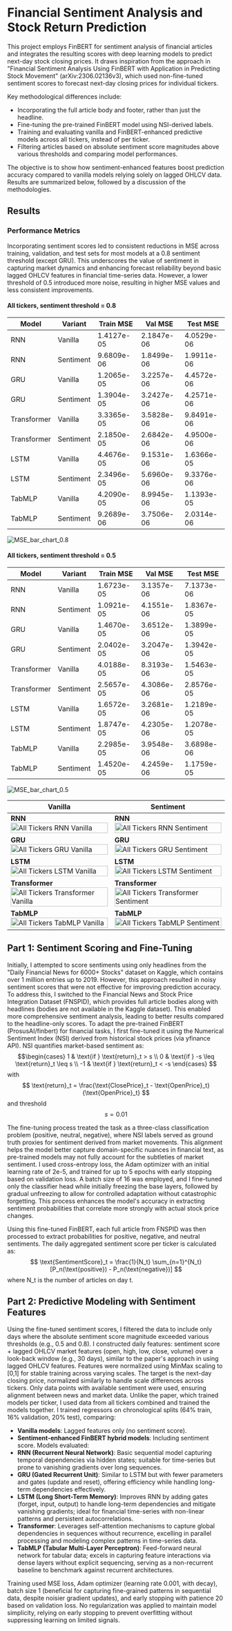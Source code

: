 # Financial Sentiment Analysis and Stock Return Prediction
This project employs FinBERT for sentiment analysis of financial articles and integrates the resulting scores with deep learning models to predict next-day stock closing prices. It draws inspiration from the approach in "Financial Sentiment Analysis Using FinBERT with Application in Predicting Stock Movement" (arXiv:2306.02136v3), which used non-fine-tuned sentiment scores to forecast next-day closing prices for individual tickers.

Key methodological differences include:
- Incorporating the full article body and footer, rather than just the headline.
- Fine-tuning the pre-trained FinBERT model using NSI-derived labels.
- Training and evaluating vanilla and FinBERT-enhanced predictive models across all tickers, instead of per ticker.
- Filtering articles based on absolute sentiment score magnitudes above various thresholds and comparing model performances.

The objective is to show how sentiment-enhanced features boost prediction accuracy compared to vanilla models relying solely on lagged OHLCV data. Results are summarized below, followed by a discussion of the methodologies.

## Results
### Performance Metrics
Incorporating sentiment scores led to consistent reductions in MSE across training, validation, and test sets for most models at a 0.8 sentiment threshold (except GRU). This underscores the value of sentiment in capturing market dynamics and enhancing forecast reliability beyond basic lagged OHLCV features in financial time-series data.
However, a lower threshold of 0.5 introduced more noise, resulting in higher MSE values and less consistent improvements.

#### All tickers, sentiment threshold = 0.8
| Model | Variant | Train MSE | Val MSE | Test MSE |
|-------|---------|-----------|---------|----------|
| RNN | Vanilla | 1.4127e-05 | 2.1847e-06 | 4.0529e-06 |
| RNN | Sentiment | 9.6809e-06 | 1.8499e-06 | 1.9911e-06 |
| GRU | Vanilla | 1.2065e-05 | 3.2257e-06 | 4.4572e-06 |
| GRU | Sentiment | 1.3904e-05 | 3.2427e-06 | 4.2571e-06 |
| Transformer | Vanilla | 3.3365e-05 | 3.5828e-06 | 9.8491e-06 |
| Transformer | Sentiment | 2.1850e-05 | 2.6842e-06 | 4.9500e-06 |
| LSTM | Vanilla | 4.4676e-05 | 9.1531e-06 | 1.6366e-05 |
| LSTM | Sentiment | 2.3496e-05 | 5.6960e-06 | 9.3376e-06 |
| TabMLP | Vanilla | 4.2090e-05 | 8.9945e-06 | 1.1393e-05 |
| TabMLP | Sentiment | 9.2689e-06 | 3.7506e-06 | 2.0314e-06 |

![MSE_bar_chart_0.8](mse_bar_chart_08.png)

#### All tickers, sentiment threshold = 0.5
| Model | Variant | Train MSE | Val MSE | Test MSE |
|-------|---------|-----------|---------|----------|
| RNN | Vanilla | 1.6723e-05 | 3.1357e-06 | 7.1373e-06 |
| RNN | Sentiment | 1.0921e-05 | 4.1551e-06 | 1.8367e-05 |
| GRU | Vanilla | 1.4670e-05 | 3.6512e-06 | 1.3899e-05 |
| GRU | Sentiment | 2.0402e-05 | 3.2047e-06 | 1.3942e-05 |
| Transformer | Vanilla | 4.0188e-05 | 8.3193e-06 | 1.5463e-05 |
| Transformer | Sentiment | 2.5657e-05 | 4.3086e-06 | 2.8576e-05 |
| LSTM | Vanilla | 1.6572e-05 | 3.2681e-06 | 1.2189e-05 |
| LSTM | Sentiment | 1.8747e-05 | 4.2305e-06 | 1.2078e-05 |
| TabMLP | Vanilla | 2.2985e-05 | 3.9548e-06 | 3.6898e-06 |
| TabMLP | Sentiment | 1.4520e-05 | 4.2459e-06 | 1.1759e-05 |

![MSE_bar_chart_0.5](mse_bar_chart_05.png)


| Vanilla | Sentiment |
|---------|-----------|
| **RNN** <br> <img src="report/rnn/20250903-085511/plots/all_tickers_rnn_full_price_prediction.png" alt="All Tickers RNN Vanilla" width="100%"> | **RNN** <br> <img src="report/rnn/20250903-090346/plots/all_tickers_finbert-rnn_full_price_prediction.png" alt="All Tickers RNN Sentiment" width="100%"> |
| **GRU** <br> <img src="report/gru/20250903-081320/plots/all_tickers_gru_full_price_prediction.png" alt="All Tickers GRU Vanilla" width="100%"> | **GRU** <br> <img src="report/gru/20250903-082314/plots/all_tickers_finbert-gru_full_price_prediction.png" alt="All Tickers GRU Sentiment" width="100%"> |
| **LSTM** <br> <img src="report/lstm/20250903-075454/plots/all_tickers_lstm_full_price_prediction.png" alt="All Tickers LSTM Vanilla" width="100%"> | **LSTM** <br> <img src="report/lstm/20250903-080253/plots/all_tickers_finbert-lstm_full_price_prediction.png" alt="All Tickers LSTM Sentiment" width="100%"> |
| **Transformer** <br> <img src="report/transformer/20250903-083307/plots/all_tickers_transformer_full_price_prediction.png" alt="All Tickers Transformer Vanilla" width="100%"> | **Transformer** <br> <img src="report/transformer/20250903-084253/plots/all_tickers_finbert-transformer_full_price_prediction.png" alt="All Tickers Transformer Sentiment" width="100%"> |
| **TabMLP** <br> <img src="report/tabmlp/20250903-091249/plots/all_tickers_tabmlp_full_price_prediction.png" alt="All Tickers TabMLP Vanilla" width="100%"> | **TabMLP** <br> <img src="report/tabmlp/20250903-091925/plots/all_tickers_finbert-tabmlp_full_price_prediction.png" alt="All Tickers TabMLP Sentiment" width="100%">

## Part 1: Sentiment Scoring and Fine-Tuning
Initially, I attempted to score sentiments using only headlines from the "Daily Financial News for 6000+ Stocks" dataset on Kaggle, which contains over 1 million entries up to 2019. However, this approach resulted in noisy sentiment scores that were not effective for improving prediction accuracy.
To address this, I switched to the Financial News and Stock Price Integration Dataset (FNSPID), which provides full article bodies along with headlines (bodies are not available in the Kaggle dataset). This enabled more comprehensive sentiment analysis, leading to better results compared to the headline-only scores.
To adapt the pre-trained FinBERT (ProsusAI/finbert) for financial tasks, I first fine-tuned it using the Numerical Sentiment Index (NSI) derived from historical stock prices (via yfinance API). NSI quantifies market-based sentiment as:
$$\begin{cases}
1 & \text{if } \text{return}_t > s \\
0 & \text{if } -s \leq \text{return}_t \leq s \\
-1 & \text{if } \text{return}_t < -s
\end{cases}   $$
with $$  \text{return}_t = \frac{\text{ClosePrice}_t - \text{OpenPrice}_t}{\text{OpenPrice}_t}  $$
and threshold $$ s = 0.01 $$

The fine-tuning process treated the task as a three-class classification problem (positive, neutral, negative), where NSI labels served as ground truth proxies for sentiment derived from market movements. This alignment helps the model better capture domain-specific nuances in financial text, as pre-trained models may not fully account for the subtleties of market sentiment. I used cross-entropy loss, the Adam optimizer with an initial learning rate of 2e-5, and trained for up to 5 epochs with early stopping based on validation loss. A batch size of 16 was employed, and I fine-tuned only the classifier head while initially freezing the base layers, followed by gradual unfreezing to allow for controlled adaptation without catastrophic forgetting. This process enhances the model's accuracy in extracting sentiment probabilities that correlate more strongly with actual stock price changes.

Using this fine-tuned FinBERT, each full article from FNSPID was then processed to extract probabilities for positive, negative, and neutral sentiments. The daily aggregated sentiment score per ticker is calculated as:
$$   \text{SentimentScore}_t = \frac{1}{N_t} \sum_{n=1}^{N_t} [P_n(\text{positive}) - P_n(\text{negative})]   $$
where N_t is the number of articles on day t.

## Part 2: Predictive Modeling with Sentiment Features
Using the fine-tuned sentiment scores, I filtered the data to include only days where the absolute sentiment score magnitude exceeded various thresholds (e.g., 0.5 and 0.8). I constructed daily features: sentiment score + lagged OHLCV market features (open, high, low, close, volume) over a look-back window (e.g., 30 days), similar to the paper's approach in using lagged OHLCV features. Features were normalized using MinMax scaling to [0,1] for stable training across varying scales. The target is the next-day closing price, normalized similarly to handle scale differences across tickers. Only data points with available sentiment were used, ensuring alignment between news and market data.
Unlike the paper, which trained models per ticker, I used data from all tickers combined and trained the models together.
I trained regressors on chronological splits (64% train, 16% validation, 20% test), comparing:
- **Vanilla models**: Lagged features only (no sentiment score).
- **Sentiment-enhanced FinBERT hybrid models**: Including sentiment score.
Models evaluated:
- **RNN (Recurrent Neural Network)**: Basic sequential model capturing temporal dependencies via hidden states; suitable for time-series but prone to vanishing gradients over long sequences.
- **GRU (Gated Recurrent Unit)**: Similar to LSTM but with fewer parameters and gates (update and reset), offering efficiency while handling long-term dependencies effectively.
- **LSTM (Long Short-Term Memory)**: Improves RNN by adding gates (forget, input, output) to handle long-term dependencies and mitigate vanishing gradients; ideal for financial time-series with non-linear patterns and persistent autocorrelations.
- **Transformer**: Leverages self-attention mechanisms to capture global dependencies in sequences without recurrence, excelling in parallel processing and modeling complex patterns in time-series data.
- **TabMLP (Tabular Multi-Layer Perceptron)**: Feed-forward neural network for tabular data; excels in capturing feature interactions via dense layers without explicit sequencing, serving as a non-recurrent baseline to benchmark against recurrent architectures.

Training used MSE loss, Adam optimizer (learning rate 0.001, with decay), batch size 1 (beneficial for capturing fine-grained patterns in sequential data, despite noisier gradient updates), and early stopping with patience 20 based on validation loss.
No regularization was applied to maintain model simplicity, relying on early stopping to prevent overfitting without suppressing learning on limited signals.

